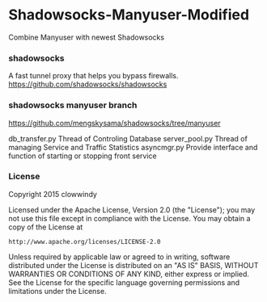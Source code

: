 # Shadowsocks-Manyuser-Modified
Combine Manyuser with newest Shadowsocks

### shadowsocks
A fast tunnel proxy that helps you bypass firewalls.
https://github.com/shadowsocks/shadowsocks

### shadowsocks manyuser branch
https://github.com/mengskysama/shadowsocks/tree/manyuser

db_transfer.py Thread of Controling Database 
server_pool.py Thread of managing Service and Traffic Statistics
asyncmgr.py    Provide interface and function of starting or stopping front service 

### License

Copyright 2015 clowwindy

Licensed under the Apache License, Version 2.0 (the "License"); you may not use this file except in compliance with the License. You may obtain a copy of the License at

    http://www.apache.org/licenses/LICENSE-2.0

Unless required by applicable law or agreed to in writing, software distributed under the License is distributed on an "AS IS" BASIS, WITHOUT WARRANTIES OR CONDITIONS OF ANY KIND, either express or implied. See the License for the specific language governing permissions and limitations under the License.
